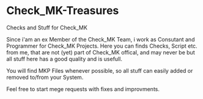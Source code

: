 # Check_MK-Treasures
Checks and Stuff for Check_MK

Since i'am an ex Member of the Check_MK Team, i work as Consutant and Programmer for Check_MK Projects.
Here you can finds Checks, Script etc. from me, that are not (yet) part of Check_MK offical, and may never be but all stuff here
has a good quality and is usefull.

You will find MKP Files whenever possible, so all stuff can easily added or removed to/from your System.

Feel free to start mege requests with fixes and improvments.
